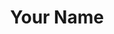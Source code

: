 ---
title: Your Name
description: Description 
background: "images/bg.jpg"
logo: "https://upload.wikimedia.org/wikipedia/commons/8/8e/Font_Awesome_5_regular_gem.svg"
---